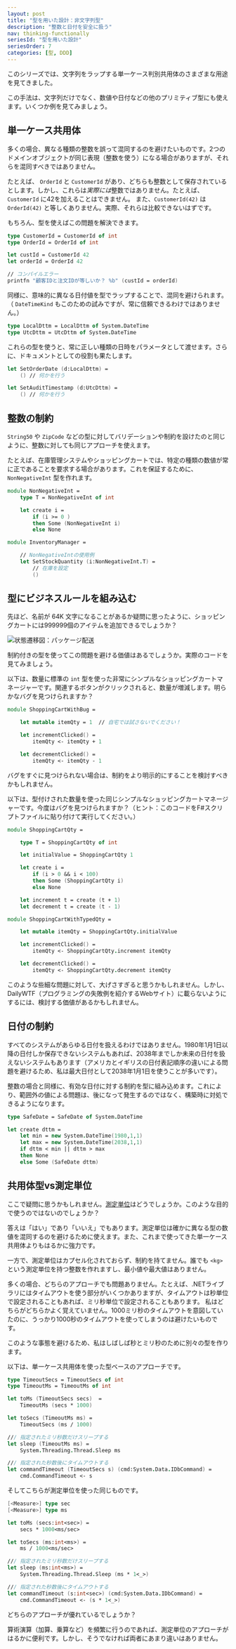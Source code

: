 ```yaml
---
layout: post
title: "型を用いた設計：非文字列型"
description: "整数と日付を安全に扱う"
nav: thinking-functionally
seriesId: "型を用いた設計"
seriesOrder: 7
categories: [型, DDD]
---
```


このシリーズでは、文字列をラップする単一ケース判別共用体のさまざまな用途を見てきました。

この手法は、文字列だけでなく、数値や日付などの他のプリミティブ型にも使えます。いくつか例を見てみましょう。

## 単一ケース共用体

多くの場合、異なる種類の整数を誤って混同するのを避けたいものです。2つのドメインオブジェクトが同じ表現（整数を使う）になる場合がありますが、それらを混同すべきではありません。

たとえば、 `OrderId` と `CustomerId` があり、どちらも整数として保存されているとします。しかし、これらは*実際には*整数ではありません。たとえば、 `CustomerId` に42を加えることはできません。
また、`CustomerId(42)` は `OrderId(42)` と等しくありません。実際、それらは比較できないはずです。

もちろん、型を使えばこの問題を解決できます。

```fsharp
type CustomerId = CustomerId of int
type OrderId = OrderId of int

let custId = CustomerId 42
let orderId = OrderId 42

// コンパイルエラー
printfn "顧客IDと注文IDが等しいか？ %b" (custId = orderId) 
```

同様に、意味的に異なる日付値を型でラップすることで、混同を避けられます。（ `DateTimeKind` もこのための試みですが、常に信頼できるわけではありません。）

```fsharp
type LocalDttm = LocalDttm of System.DateTime
type UtcDttm = UtcDttm of System.DateTime
```

これらの型を使うと、常に正しい種類の日時をパラメータとして渡せます。さらに、ドキュメントとしての役割も果たします。

```fsharp
let SetOrderDate (d:LocalDttm) = 
    () // 何かを行う

let SetAuditTimestamp (d:UtcDttm) = 
    () // 何かを行う
```

## 整数の制約

`String50` や `ZipCode` などの型に対してバリデーションや制約を設けたのと同じように、整数に対しても同じアプローチを使えます。

たとえば、在庫管理システムやショッピングカートでは、特定の種類の数値が常に正であることを要求する場合があります。これを保証するために、 `NonNegativeInt` 型を作れます。

```fsharp
module NonNegativeInt = 
    type T = NonNegativeInt of int

    let create i = 
        if (i >= 0 )
        then Some (NonNegativeInt i)
        else None

module InventoryManager = 

    // NonNegativeIntの使用例
    let SetStockQuantity (i:NonNegativeInt.T) = 
        // 在庫を設定
        ()
```

## 型にビジネスルールを組み込む

先ほど、名前が 64K 文字になることがあるか疑問に思ったように、ショッピングカートには999999個のアイテムを追加できるでしょうか？

![状態遷移図：パッケージ配送](../assets/img/AddToCart.png)

制約付きの型を使ってこの問題を避ける価値はあるでしょうか。実際のコードを見てみましょう。

以下は、数量に標準の `int` 型を使った非常にシンプルなショッピングカートマネージャーです。関連するボタンがクリックされると、数量が増減します。明らかなバグを見つけられますか？

```fsharp
module ShoppingCartWithBug = 

    let mutable itemQty = 1  // 自宅では試さないでください！

    let incrementClicked() = 
        itemQty <- itemQty + 1

    let decrementClicked() = 
        itemQty <- itemQty - 1
```

バグをすぐに見つけられない場合は、制約をより明示的にすることを検討すべきかもしれません。

以下は、型付けされた数量を使った同じシンプルなショッピングカートマネージャーです。今度はバグを見つけられますか？（ヒント：このコードをF#スクリプトファイルに貼り付けて実行してください。）

```fsharp
module ShoppingCartQty = 

    type T = ShoppingCartQty of int

    let initialValue = ShoppingCartQty 1

    let create i = 
        if (i > 0 && i < 100)
        then Some (ShoppingCartQty i)
        else None

    let increment t = create (t + 1)
    let decrement t = create (t - 1)

module ShoppingCartWithTypedQty = 

    let mutable itemQty = ShoppingCartQty.initialValue

    let incrementClicked() = 
        itemQty <- ShoppingCartQty.increment itemQty

    let decrementClicked() = 
        itemQty <- ShoppingCartQty.decrement itemQty
```

このような些細な問題に対して、大げさすぎると思うかもしれません。しかし、DailyWTF（プログラミングの失敗例を紹介するWebサイト）に載らないようにするには、検討する価値があるかもしれません。

## 日付の制約

すべてのシステムがあらゆる日付を扱えるわけではありません。1980年1月1日以降の日付しか保存できないシステムもあれば、2038年までしか未来の日付を扱えないシステムもあります（アメリカとイギリスの日付表記順序の違いによる問題を避けるため、私は最大日付として2038年1月1日を使うことが多いです）。

整数の場合と同様に、有効な日付に対する制約を型に組み込めます。これにより、範囲外の値による問題は、後になって発生するのではなく、構築時に対処できるようになります。

```fsharp
type SafeDate = SafeDate of System.DateTime

let create dttm = 
    let min = new System.DateTime(1980,1,1)
    let max = new System.DateTime(2038,1,1)
    if dttm < min || dttm > max
    then None
    else Some (SafeDate dttm)
```


## 共用体型vs測定単位

ここで疑問に思うかもしれません。[測定単位](../posts/units-of-measure.md)はどうでしょうか。このような目的で使うのではないのでしょうか？

答えは「はい」であり「いいえ」でもあります。測定単位は確かに異なる型の数値を混同するのを避けるために使えます。また、これまで使ってきた単一ケース共用体よりもはるかに強力です。

一方で、測定単位はカプセル化されておらず、制約を持てません。誰でも `<kg>` という測定単位を持つ整数を作れますし、最小値や最大値はありません。

多くの場合、どちらのアプローチでも問題ありません。たとえば、.NETライブラリにはタイムアウトを使う部分がいくつかありますが、タイムアウトは秒単位で設定されることもあれば、ミリ秒単位で設定されることもあります。
私はどちらがどちらかよく覚えていません。1000ミリ秒のタイムアウトを意図していたのに、うっかり1000秒のタイムアウトを使ってしまうのは避けたいものです。

このような事態を避けるため、私はしばしば秒とミリ秒のために別々の型を作ります。

以下は、単一ケース共用体を使った型ベースのアプローチです。

```fsharp
type TimeoutSecs = TimeoutSecs of int
type TimeoutMs = TimeoutMs of int

let toMs (TimeoutSecs secs)  = 
    TimeoutMs (secs * 1000)

let toSecs (TimeoutMs ms) = 
    TimeoutSecs (ms / 1000)

/// 指定されたミリ秒数だけスリープする
let sleep (TimeoutMs ms) = 
    System.Threading.Thread.Sleep ms

/// 指定された秒数後にタイムアウトする    
let commandTimeout (TimeoutSecs s) (cmd:System.Data.IDbCommand) = 
    cmd.CommandTimeout <- s
```

そしてこちらが測定単位を使った同じものです。

```fsharp
[<Measure>] type sec 
[<Measure>] type ms

let toMs (secs:int<sec>) = 
    secs * 1000<ms/sec>

let toSecs (ms:int<ms>) = 
    ms / 1000<ms/sec>

/// 指定されたミリ秒数だけスリープする
let sleep (ms:int<ms>) = 
    System.Threading.Thread.Sleep (ms * 1<_>)

/// 指定された秒数後にタイムアウトする    
let commandTimeout (s:int<sec>) (cmd:System.Data.IDbCommand) = 
    cmd.CommandTimeout <- (s * 1<_>)
```

どちらのアプローチが優れているでしょうか？

算術演算（加算、乗算など）を頻繁に行うのであれば、測定単位のアプローチがはるかに便利です。しかし、そうでなければ両者にあまり違いはありません。


